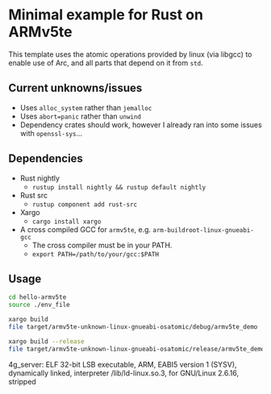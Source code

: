# Minimal example for Rust on ARMv5te

This template uses the atomic operations provided by linux (via libgcc) to enable use of Arc, and all parts that depend 
on it from `std`.

## Current unknowns/issues

* Uses `alloc_system` rather than `jemalloc`
* Uses `abort=panic` rather than `unwind`
* Dependency crates should work, however I already ran into some issues with `openssl-sys`...

## Dependencies

* Rust nightly
    * `rustup install nightly && rustup default nightly`
* Rust src
    * `rustup component add rust-src`
* Xargo
    * `cargo install xargo`
* A cross compiled GCC for `armv5te`, e.g. `arm-buildroot-linux-gnueabi-gcc`
    * The cross compiler must be in your PATH.
    * `export PATH=/path/to/your/gcc:$PATH`

## Usage

```bash
cd hello-armv5te
source ./env_file

xargo build
file target/armv5te-unknown-linux-gnueabi-osatomic/debug/armv5te_demo

xargo build --release
file target/armv5te-unknown-linux-gnueabi-osatomic/release/armv5te_demo
```
4g_server: ELF 32-bit LSB executable, ARM, EABI5 version 1 (SYSV), dynamically linked, interpreter /lib/ld-linux.so.3, for GNU/Linux 2.6.16, stripped
